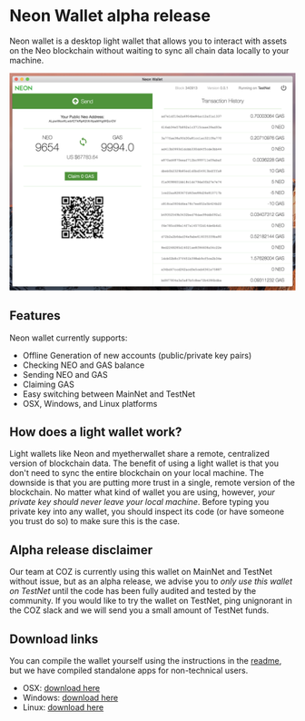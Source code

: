 # Neon Wallet alpha release

Neon wallet is a desktop light wallet that allows you to interact with assets on the Neo blockchain without waiting to sync all chain data locally to your machine.

![wallet](/wallet.png)

## Features

Neon wallet currently supports:

  + Offline Generation of new accounts (public/private key pairs)
  + Checking NEO and GAS balance
  + Sending NEO and GAS
  + Claiming GAS
  + Easy switching between MainNet and TestNet
  + OSX, Windows, and Linux platforms
  
## How does a light wallet work?

Light wallets like Neon and myetherwallet share a remote, centralized version of blockchain data. The benefit of using a light wallet is that you don't need to sync the entire blockchain on your local machine. The downside is that you are putting more trust in a single, remote version of the blockchain. No matter what kind of wallet you are using, however, *your private key should never leave your local machine*. Before typing you private key into any wallet, you should inspect its code (or have someone you trust do so) to make sure this is the case.

## Alpha release disclaimer

Our team at COZ is currently using this wallet on MainNet and TestNet without issue, but as an alpha release, we advise you to *only use this wallet on TestNet* until the code has been fully audited and tested by the community. If you would like to try the wallet on TestNet, ping unignorant in the COZ slack and we will send you a small amount of TestNet funds.  

## Download links

You can compile the wallet yourself using the instructions in the [readme](../README.md), but we have compiled standalone apps for non-technical users.

  + OSX: [download here](/todo)
  + Windows: [download here](/todo)
  + Linux: [download here](/todo)
